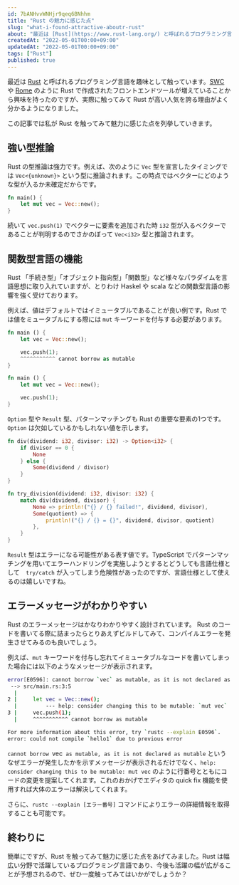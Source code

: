 ```yaml
---
id: 7bANHvvWNHjr9qeq6BNhhm
title: "Rust の魅力に感じた点"
slug: "what-i-found-attractive-aboutr-rust"
about: "最近は [Rust](https://www.rust-lang.org/) と呼ばれるプログラミング言語を趣味として触っています。[SWC](https://swc.rs/) や [Rome](https://rome.tools/) のように Rust で作成されたフロントエンドツールが増えていることから興味を持ったのですが、実際に触ってみて Rust が高い人気を誇る理由がよく分かるようになりました。  この記事では私が Rust を触ってみて魅力に感じた点を列挙していきます。"
createdAt: "2022-05-01T00:00+09:00"
updatedAt: "2022-05-01T00:00+09:00"
tags: ["Rust"]
published: true
---
```

最近は [Rust](https://www.rust-lang.org/) と呼ばれるプログラミング言語を趣味として触っています。[SWC](https://swc.rs/) や [Rome](https://rome.tools/) のように Rust で作成されたフロントエンドツールが増えていることから興味を持ったのですが、実際に触ってみて Rust が高い人気を誇る理由がよく分かるようになりました。

この記事では私が Rust を触ってみて魅力に感じた点を列挙していきます。

## 強い型推論

Rust の型推論は強力です。例えば、次のように `Vec` 型を宣言したタイミングでは `Vec<{unknown}>` という型に推論されます。この時点ではベクターにどのような型が入るか未確定だからです。

```rs
fn main() {
    let mut vec = Vec::new();
}
```

続いて `vec.push(1)` でベクターに要素を追加された時 `i32` 型が入るベクターであることが判明するのでさかのぼって `Vec<i32>` 型と推論されます。

## 関数型言語の機能

Rust 「手続き型」「オブジェクト指向型」「関数型」など様々なパラダイムを言語思想に取り入れていますが、とりわけ Haskel や scala などの関数型言語の影響を強く受けております。

例えば、値はデフォルトではイミュータブルであることが良い例です。Rust では値をミュータブルにする際には `mut` キーワードを付与する必要があります。

```rs
fn main () {
    let vec = Vec::new();

    vec.push(1);
    ^^^^^^^^^^^ cannot borrow as mutable
}
```

```rs
fn main () {
    let mut vec = Vec::new();

    vec.push(1);
}
```

`Option` 型や `Result` 型、パターンマッチングも Rust の重要な要素の1つです。`Option` は欠如しているかもしれない値を示します。

```rs
fn div(dividend: i32, divisor: i32) -> Option<i32> {
    if divisor == 0 {
        None
    } else {
        Some(dividend / divisor)
    }
}

fn try_division(dividend: i32, divisor: i32) {
    match div(dividend, divisor) {
        None => println!("{} / {} failed!", dividend, divisor),
        Some(quotient) => {
            println!("{} / {} = {}", dividend, divisor, quotient)
        },
    }
}
```

`Result` 型はエラーになる可能性がある表す値です。TypeScript でパターンマッチングを用いてエラーハンドリングを実施しようとするとどうしても言語仕様として　`try/catch` が入ってしまう危険性があったのですが、言語仕様として使えるのは嬉しいですね。

## エラーメッセージがわかりやすい

Rust のエラーメッセージはかなりわかりやすく設計されています。 Rust のコードを書いてる際に詰まったらとりあえずビルドしてみて、コンパイルエラーを発生させてみるのも良いでしょう。

例えば、`mut` キーワードを付与し忘れてイミュータブルなコードを書いてしまった場合には以下のようなメッセージが表示されます。

```sh
error[E0596]: cannot borrow `vec` as mutable, as it is not declared as mutable
 --> src/main.rs:3:5
  |
2 |     let vec = Vec::new();
  |         --- help: consider changing this to be mutable: `mut vec`
3 |     vec.push(1);
  |     ^^^^^^^^^^^ cannot borrow as mutable

For more information about this error, try `rustc --explain E0596`.
error: could not compile `hello1` due to previous error
```

`cannot borrow `vec` as mutable, as it is not declared as mutable` というなぜエラーが発生したかを示すメッセージが表示されるだけでなく、`help: consider changing this to be mutable: mut vec` のように行番号とともにコードの変更を提案してくれます。これのおかげでエディタの quick fix 機能を使用すれば大体のエラーは解決してくれます。

さらに、`rustc --explain [エラー番号]` コマンドによりエラーの詳細情報を取得することも可能です。

## 終わりに

簡単にですが、Rust を触ってみて魅力に感じた点をあげてみました。Rust は幅広い分野で活躍しているプログラミング言語であり、今後も活躍の幅が広がることが予想されるので、ぜひ一度触ってみてはいかがでしょうか？
